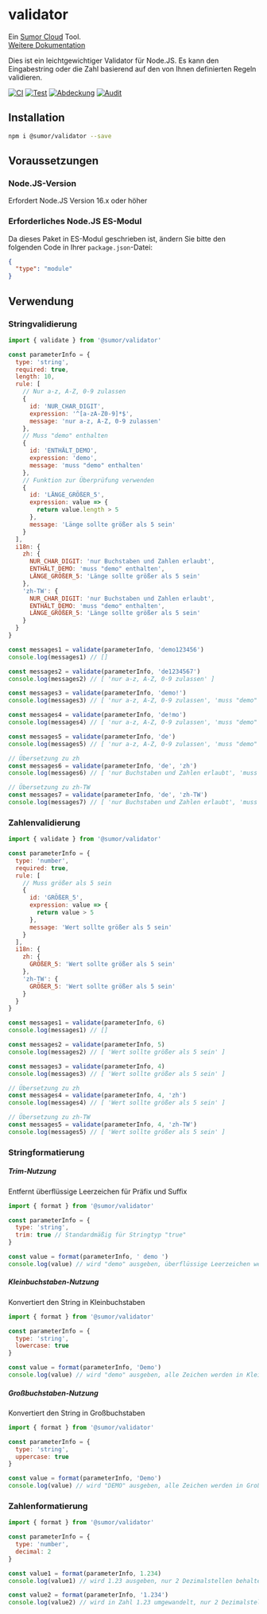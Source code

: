 # validator

Ein [Sumor Cloud](https://sumor.cloud) Tool.  
[Weitere Dokumentation](https://sumor.cloud)

Dies ist ein leichtgewichtiger Validator für Node.JS.
Es kann den Eingabestring oder die Zahl basierend auf den von Ihnen definierten Regeln validieren.

[![CI](https://github.com/sumor-cloud/validator/actions/workflows/ci.yml/badge.svg)](https://github.com/sumor-cloud/validator/actions/workflows/ci.yml)
[![Test](https://github.com/sumor-cloud/validator/actions/workflows/ut.yml/badge.svg)](https://github.com/sumor-cloud/validator/actions/workflows/ut.yml)
[![Abdeckung](https://github.com/sumor-cloud/validator/actions/workflows/coverage.yml/badge.svg)](https://github.com/sumor-cloud/validator/actions/workflows/coverage.yml)
[![Audit](https://github.com/sumor-cloud/validator/actions/workflows/audit.yml/badge.svg)](https://github.com/sumor-cloud/validator/actions/workflows/audit.yml)

## Installation

```bash
npm i @sumor/validator --save
```

## Voraussetzungen

### Node.JS-Version

Erfordert Node.JS Version 16.x oder höher

### Erforderliches Node.JS ES-Modul

Da dieses Paket in ES-Modul geschrieben ist, ändern Sie bitte den folgenden Code in Ihrer `package.json`-Datei:

```json
{
  "type": "module"
}
```

## Verwendung

### Stringvalidierung

```js
import { validate } from '@sumor/validator'

const parameterInfo = {
  type: 'string',
  required: true,
  length: 10,
  rule: [
    // Nur a-z, A-Z, 0-9 zulassen
    {
      id: 'NUR_CHAR_DIGIT',
      expression: '^[a-zA-Z0-9]*$',
      message: 'nur a-z, A-Z, 0-9 zulassen'
    },
    // Muss "demo" enthalten
    {
      id: 'ENTHÄLT_DEMO',
      expression: 'demo',
      message: 'muss "demo" enthalten'
    },
    // Funktion zur Überprüfung verwenden
    {
      id: 'LÄNGE_GRÖßER_5',
      expression: value => {
        return value.length > 5
      },
      message: 'Länge sollte größer als 5 sein'
    }
  ],
  i18n: {
    zh: {
      NUR_CHAR_DIGIT: 'nur Buchstaben und Zahlen erlaubt',
      ENTHÄLT_DEMO: 'muss "demo" enthalten',
      LÄNGE_GRÖßER_5: 'Länge sollte größer als 5 sein'
    },
    'zh-TW': {
      NUR_CHAR_DIGIT: 'nur Buchstaben und Zahlen erlaubt',
      ENTHÄLT_DEMO: 'muss "demo" enthalten',
      LÄNGE_GRÖßER_5: 'Länge sollte größer als 5 sein'
    }
  }
}

const messages1 = validate(parameterInfo, 'demo123456')
console.log(messages1) // []

const messages2 = validate(parameterInfo, 'de1234567')
console.log(messages2) // [ 'nur a-z, A-Z, 0-9 zulassen' ]

const messages3 = validate(parameterInfo, 'demo!')
console.log(messages3) // [ 'nur a-z, A-Z, 0-9 zulassen', 'muss "demo" enthalten' ]

const messages4 = validate(parameterInfo, 'de!mo')
console.log(messages4) // [ 'nur a-z, A-Z, 0-9 zulassen', 'muss "demo" enthalten' ]

const messages5 = validate(parameterInfo, 'de')
console.log(messages5) // [ 'nur a-z, A-Z, 0-9 zulassen', 'muss "demo" enthalten', 'Länge sollte größer als 5 sein' ]

// Übersetzung zu zh
const messages6 = validate(parameterInfo, 'de', 'zh')
console.log(messages6) // [ 'nur Buchstaben und Zahlen erlaubt', 'muss "demo" enthalten', 'Länge sollte größer als 5 sein' ]

// Übersetzung zu zh-TW
const messages7 = validate(parameterInfo, 'de', 'zh-TW')
console.log(messages7) // [ 'nur Buchstaben und Zahlen erlaubt', 'muss "demo" enthalten', 'Länge sollte größer als 5 sein' ]
```

### Zahlenvalidierung

```js
import { validate } from '@sumor/validator'

const parameterInfo = {
  type: 'number',
  required: true,
  rule: [
    // Muss größer als 5 sein
    {
      id: 'GRÖßER_5',
      expression: value => {
        return value > 5
      },
      message: 'Wert sollte größer als 5 sein'
    }
  ],
  i18n: {
    zh: {
      GRÖßER_5: 'Wert sollte größer als 5 sein'
    },
    'zh-TW': {
      GRÖßER_5: 'Wert sollte größer als 5 sein'
    }
  }
}

const messages1 = validate(parameterInfo, 6)
console.log(messages1) // []

const messages2 = validate(parameterInfo, 5)
console.log(messages2) // [ 'Wert sollte größer als 5 sein' ]

const messages3 = validate(parameterInfo, 4)
console.log(messages3) // [ 'Wert sollte größer als 5 sein' ]

// Übersetzung zu zh
const messages4 = validate(parameterInfo, 4, 'zh')
console.log(messages4) // [ 'Wert sollte größer als 5 sein' ]

// Übersetzung zu zh-TW
const messages5 = validate(parameterInfo, 4, 'zh-TW')
console.log(messages5) // [ 'Wert sollte größer als 5 sein' ]
```

### Stringformatierung

##### Trim-Nutzung

Entfernt überflüssige Leerzeichen für Präfix und Suffix

```js
import { format } from '@sumor/validator'

const parameterInfo = {
  type: 'string',
  trim: true // Standardmäßig für Stringtyp "true"
}

const value = format(parameterInfo, ' demo ')
console.log(value) // wird "demo" ausgeben, überflüssige Leerzeichen werden entfernt
```

##### Kleinbuchstaben-Nutzung

Konvertiert den String in Kleinbuchstaben

```js
import { format } from '@sumor/validator'

const parameterInfo = {
  type: 'string',
  lowercase: true
}

const value = format(parameterInfo, 'Demo')
console.log(value) // wird "demo" ausgeben, alle Zeichen werden in Kleinbuchstaben konvertiert
```

##### Großbuchstaben-Nutzung

Konvertiert den String in Großbuchstaben

```js
import { format } from '@sumor/validator'

const parameterInfo = {
  type: 'string',
  uppercase: true
}

const value = format(parameterInfo, 'Demo')
console.log(value) // wird "DEMO" ausgeben, alle Zeichen werden in Großbuchstaben konvertiert
```

### Zahlenformatierung

```js
import { format } from '@sumor/validator'

const parameterInfo = {
  type: 'number',
  decimal: 2
}

const value1 = format(parameterInfo, 1.234)
console.log(value1) // wird 1.23 ausgeben, nur 2 Dezimalstellen behalten

const value2 = format(parameterInfo, '1.234')
console.log(value2) // wird in Zahl 1.23 umgewandelt, nur 2 Dezimalstellen behalten
```